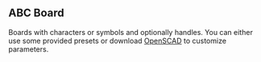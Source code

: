 ## ABC Board

Boards with characters or symbols and optionally handles.
You can either use some provided presets or download [OpenSCAD](https://openscad.org/) to customize parameters.